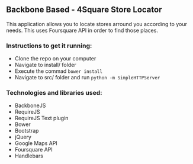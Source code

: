 ## Backbone Based - 4Square Store Locator

This application allows you to locate stores arround you according to your needs. This uses Foursquare API in order to find those places.

### Instructions to get it running:
- Clone the repo on your computer
- Navigate to install/ folder
- Execute the commad `bower install`
- Navigate to src/ folder and run `python -m SimpleHTTPServer`

### Technologies and libraries used:
- BackboneJS
- RequireJS
- RequireJS Text plugin
- Bower
- Bootstrap
- jQuery
- Google Maps API
- Foursquare API
- Handlebars
